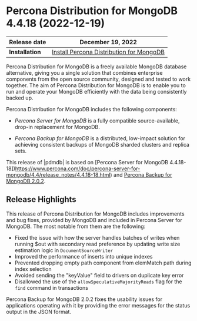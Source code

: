 # Percona Distribution for MongoDB 4.4.18 (2022-12-19)


| **Release date** | December 19, 2022 |
|----------------- | ---------------- | 
| **Installation** | [Install Percona Distribution for MongoDB](installation.md) |

Percona Distribution for MongoDB is a freely available MongoDB database alternative, giving you a single solution that combines enterprise components from the open source community, designed and tested to work together. The aim of Percona Distribution for MongoDB is to enable you to run and operate your
MongoDB efficiently with the data being consistently backed up.

Percona Distribution for MongoDB includes the following components:

* *Percona Server for MongoDB* is a fully compatible source-available, drop-in replacement
for MongoDB.

* *Percona Backup for MongoDB* is a distributed, low-impact solution for achieving
consistent backups of MongoDB sharded clusters and replica sets.

This release of |pdmdb| is based on [Percona Server for MongoDB 4.4.18-18])https://www.percona.com/doc/percona-server-for-mongodb/4.4/release_notes/4.4.18-18.html) and [Percona Backup for MongoDB 2.0.2](https://www.percona.com/doc/percona-backup-mongodb/release-notes/2.0.2.html).


## Release Highlights

This release of Percona Distribution for MongoDB includes improvements and bug fixes, provided by MongoDB and included in Percona Server for MongoDB. The most notable from them are the following:

* Fixed the issue with how the server handles batches of writes when running $out with secondary read preference by updating write size estimation logic in ``DocumentSourceWriter``
* Improved the performance of inserts into unique indexes
* Prevented dropping empty path component from elemMatch path during index selection
* Avoided sending the "keyValue" field to drivers on duplicate key error
* Disallowed the use of the ``allowSpeculativeMajorityReads`` flag for the ``find`` command in transactions
  

Percona Backup for MongoDB 2.0.2 fixes the usability issues for applications operating with it by providing the error messages for the status output in the JSON format.  

